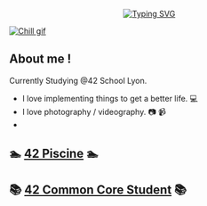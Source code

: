 <!--Header-->
<p align="center">
<a href="https://github.com/maeumdaerohae?tab=repositories"><img src="https://readme-typing-svg.demolab.com?font=Fira+Code&pause=1000&color=F7F7F7&center=true&vCenter=true&width=500&height=30&lines=42 Student;Always+learning+new+things" alt="Typing SVG" /></a>
</p>

<!--Lofiboy-->
[<img align="center" alt="Chill gif" src="https://cdn.shopify.com/s/files/1/0578/3696/1997/t/9/assets/lofiboy.gif?v=103461765217895835051680702279" />](https://github.com/maeumdaerohae?tab=repositories)

## About me !
Currently Studying @42 School Lyon.
  - I love implementing things to get a better life. :computer:
  - I love photography / videography. :camera: :video_camera:
  - 
## :swimmer: [42 Piscine](https://github.com/maeumdaerohae/42_piscine) :swimmer:

## :books: [42 Common Core Student](https://github.com/maeumdaerohae/42_COMMON_CORE) :books:

